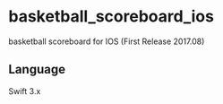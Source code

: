 # basketball_scoreboard_ios
basketball scoreboard for IOS (First Release 2017.08)

## Language
Swift 3.x

